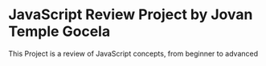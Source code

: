 # JavaScript Review Project by Jovan Temple Gocela
This Project is a review of JavaScript concepts, from beginner to advanced